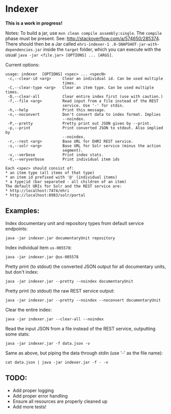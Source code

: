 # Indexer

**This is a work in progress!**

Notes: To build a jar, use `mvn clean compile assembly:single`. The `compile` phase must be present. See:
http://stackoverflow.com/a/574650/285374. There should then be a Jar called `ehri-indexer-1
.0-SNAPSHOT-jar-with-dependencies.jar` inside the `target` folder, which you can execute with the usual `java -jar
<file.jar> [OPTIONS] ... [ARGS]`.

Current options:

```
usage: indexer  [OPTIONS] <spec> ... <specN>
 -c,--clear-id <arg>     Clear an individual id. Can be used multiple
                         times.
 -C,--clear-type <arg>   Clear an item type. Can be used multiple times.
 -D,--clear-all          Clear entire index first (use with caution.)
 -f,--file <arg>         Read input from a file instead of the REST
                         service. Use '-' for stdin.
 -h,--help               Print this message.
 -n,--noconvert          Don't convert data to index format. Implies
                         --noindex.
 -P,--pretty             Pretty print out JSON given by --print.
 -p,--print              Print converted JSON to stdout. Also implied by
                         --noindex.
 -r,--rest <arg>         Base URL for EHRI REST service.
 -s,--solr <arg>         Base URL for Solr service (minus the action
                         segment).
 -v,--verbose            Print index stats.
 -V,--veryverbose        Print individual item ids

Each <spec> should consist of:
* an item type (all items of that type)
* an item id prefixed with '@' (individual items)
* a type|id (bar separated - all children of an item)
The default URIs for Solr and the REST service are:
* http://localhost:7474/ehri
* http://localhost:8983/solr/portal
```

## Examples:

Index documentary unit and repository types from default service endpoints:

```
java -jar indexer.jar documentaryUnit repository
```

Index individual item `us-005578`:

```
java -jar indexer.jar @us-005578
```

Pretty print (to stdout) the converted JSON output for all documentary units, but don't index:

```
java -jar indexer.jar --pretty --noindex documentaryUnit
```

Pretty print (to stdout) the raw REST service output:

```
java -jar indexer.jar --pretty --noindex --noconvert documentaryUnit
```

Clear the entire index:

```
java -jar indexer.jar --clear-all --noindex
```

Read the input JSON from a file instead of the REST service, outputting some stats:

```
java -jar indexer.jar -f data.json -v
```

Same as above, but piping the data through stdin (use '-' as the file name):

```
cat data.json | java -jar indexer.jar -f - -v
```


## TODO:

* Add proper logging
* Add proper error handling
* Ensure all resources are properly cleaned up
* Add more tests!
